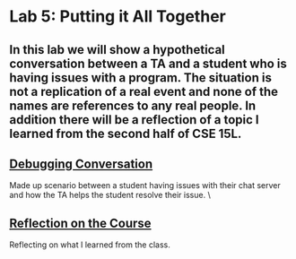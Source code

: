 # Lab 5: Putting it All Together
In this lab we will show a hypothetical conversation between a TA and a student who is having issues with a program. The situation is not a replication 
of a real event and none of the names are references to any real people. In addition there will be a reflection of a topic I learned from the second half of CSE 15L. 
---
## [Debugging Conversation](lab5_dbg.md)  
Made up scenario between a student having issues with their chat server and how the TA helps the student resolve their issue.
\
## [Reflection on the Course](lab5_reflection.md)  
Reflecting on what I learned from the class. 
